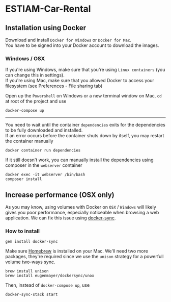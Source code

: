 # ESTIAM-Car-Rental

## Installation using Docker

Download and install `Docker for Windows` or `Docker for Mac`.  
You have to be signed into your Docker account to download the images.

### Windows / OSX
If you're using Windows, make sure that you're using `Linux containers` (you can change this in settings).  
If you're using Mac, make sure that you allowed Docker to access your filesystem (see Preferences - File sharing tab)  

Open up the `Powershell` on Windows or a new terminal window on Mac, `cd` at root of the project and use

    docker-compose up
___
You need to wait until the container `dependencies` exits for the dependencies to be fully downloaded and installed.  
If an error occurs before the container shuts down by itself, you may restart the container manually

    docker container run dependencies
    
If it still doesn't work, you can manually install the dependencies using composer in the `webserver` container

    docker exec -it webserver /bin/bash
    composer install

## Increase performance (OSX only)
As you may know, using volumes with Docker on `OSX` / `Windows` will likely gives you poor performance,
especially noticeable when browsing a web application. We can fix this issue using [docker-sync](http://docker-sync.io/).

### How to install
    gem install docker-sync

Make sure [Homebrew](https://brew.sh/) is installed on your Mac. We'll need two more packages,
they're required since we use the `unison` strategy for a powerfull volume two-ways sync.

    brew install unison
    brew install eugenmayer/dockersync/unox
    
Then, instead of `docker-compose up`, use
    
    docker-sync-stack start
